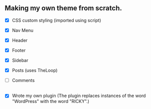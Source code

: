 ## Making my own theme from scratch. <br>

- [x] CSS custom styling (imported using script)
- [x] Nav Menu
- [x] Header
- [x] Footer
- [x] Sidebar
- [x] Posts (uses TheLoop)
- [ ] Comments <br><br>

- [x] Wrote my own plugin (The plugin replaces instances of the word "WordPress" with the word "RICKY".)
